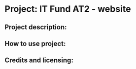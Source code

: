 <h1>Project: IT Fund AT2 - website</h1>

<h2>Project description:</h2>
<p></p>


<h2>How to use project:</h2>
<p></p>

<h2>Credits and licensing:</h2>
<p></p>
